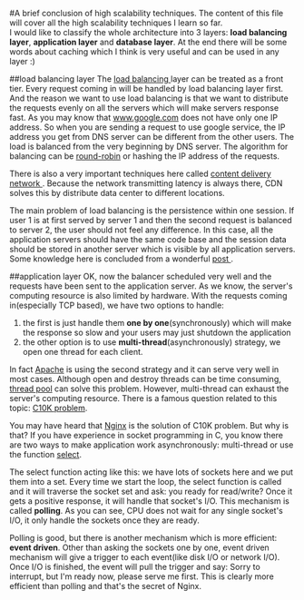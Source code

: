 #A brief conclusion of high scalability techniques.
The content of this file will cover all the high scalability techniques I learn so far.  
I would like to classify the whole architecture into 3 layers: **load balancing layer**, **application layer** and **database layer**. At the end there will be some words about caching which I think is very useful and can be used in any layer :)

##load balancing layer
The [load balancing ](http://en.wikipedia.org/wiki/Load_balancing_%28computing%29) layer can be treated as a front tier. Every request coming in will be handled by load balancing layer first. And the reason we want to use load balancing is that we want to distribute the requests evenly on all the servers which will make servers response fast. As you may know that www.google.com does not have only one IP address. So when you are sending a request to use google service, the IP address you get from DNS server can be different from the other users. The load is balanced from the very beginning by DNS server. The algorithm for balancing can be [round-robin](http://en.wikipedia.org/wiki/Round-robin_DNS) or hashing the IP address of the requests.  

There is also a very important techniques here called [content delivery network ](http://en.wikipedia.org/wiki/Content_delivery_network). Because the network transmitting latency is always there, CDN solves this by distribute data center to different locations.  

The main problem of load balancing is the persistence within one session. If user 1 is at first served by server 1 and then the second request is balanced to server 2, the user should not feel any difference. In this case, all the application servers should have the same code base and the session data should be stored in another server which is visible by all application servers. Some knowledge here is concluded from a wonderful [ post ](http://www.lecloud.net/post/7295452622/scalability-for-dummies-part-1-clones).  

##application layer
OK, now the balancer scheduled very well and the requests have been sent to the application server. As we know, the server's computing resource is also limited by hardware. With the requests coming in(especially TCP based), we have two options to handle:   

1. the first is just handle them **one by one**(synchronously) which will make the response so slow and your users may just shutdown the application  
2. the other option is to use **multi-thread**(asynchronously) strategy, we open one thread for each client.  

In fact [Apache](http://en.wikipedia.org/wiki/Apache_HTTP_Server) is using the second strategy and it can serve very well in most cases. Although open and destroy threads can be time consuming, [thread pool](http://en.wikipedia.org/wiki/Thread_pool_pattern) can solve this problem. However, multi-thread can exhaust the server's computing resource. There is a famous question related to this topic: [C10K problem](http://en.wikipedia.org/wiki/C10k_problem).  

You may have heard that [Nginx](http://en.wikipedia.org/wiki/Nginx) is the solution of C10K problem. But why is that? If you have experience in socket programming in C, you know there are two ways to make application work asynchronously: multi-thread or use the function [select](http://linux.die.net/man/2/select).   

The select function acting like this: we have lots of sockets here and we put them into a set. Every time we start the loop, the select function is called and it will traverse the socket set and ask: you ready for read/write? Once it gets a positive response, it will handle that socket's I/O. This mechanism is called **polling**. As you can see, CPU does not wait for any single socket's I/O, it only handle the sockets once they are ready.  

Polling is good, but there is another mechanism which is more efficient: **event driven**. Other than asking the sockets one by one, event driven mechanism will give a trigger to each event(like disk I/O or network I/O). Once I/O is finished, the event will pull the trigger and say: Sorry to interrupt, but I'm ready now, please serve me first. This is clearly more efficient than polling and that's the secret of Nginx.